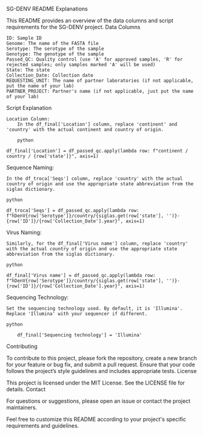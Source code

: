 SG-DENV README
Explanations

This README provides an overview of the data columns and script requirements for the SG-DENV project.
Data Columns

    ID: Sample ID
    Genome: The name of the FASTA file
    Serotype: The serotype of the sample
    Genotype: The genotype of the sample
    Passed_QC: Quality control (use 'A' for approved samples, 'R' for rejected samples; only samples marked 'A' will be used)
    State: The state
    Collection_Date: Collection date
    REQUESTING_UNIT: The name of partner laboratories (if not applicable, put the name of your lab)
    PARTNER_PROJECT: Partner's name (if not applicable, just put the name of your lab)

Script Explanation

    Location Column:
        In the df_final['Location'] column, replace 'continent' and 'country' with the actual continent and country of origin.

        python

    df_final['Location'] = df_passed_qc.apply(lambda row: f"continent / country / {row['state']}", axis=1)

Sequence Naming:

    In the df_troca['Seqs'] column, replace 'country' with the actual country of origin and use the appropriate state abbreviation from the siglas dictionary.

    python

    df_troca['Seqs'] = df_passed_qc.apply(lambda row: f"hDenV{row['Serotype']}/country/{siglas.get(row['state'], '')}-{row['ID']}/{row['Collection_Date'].year}", axis=1)

Virus Naming:

    Similarly, for the df_final['Virus name'] column, replace 'country' with the actual country of origin and use the appropriate state abbreviation from the siglas dictionary.

    python

    df_final['Virus name'] = df_passed_qc.apply(lambda row: f"hDenV{row['Serotype']}/country/{siglas.get(row['state'], '')}-{row['ID']}/{row['Collection_Date'].year}", axis=1)

Sequencing Technology:

    Set the sequencing technology used. By default, it is 'Illumina'. Replace 'Illumina' with your sequencer if different.

    python

        df_final['Sequencing technology'] = 'Illumina'

Contributing

To contribute to this project, please fork the repository, create a new branch for your feature or bug fix, and submit a pull request. Ensure that your code follows the project’s style guidelines and includes appropriate tests.
License

This project is licensed under the MIT License. See the LICENSE file for details.
Contact

For questions or suggestions, please open an issue or contact the project maintainers.

Feel free to customize this README according to your project's specific requirements and guidelines.

